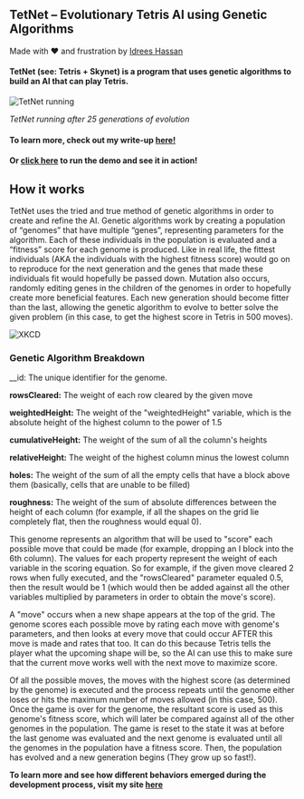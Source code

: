 ## TetNet – Evolutionary Tetris AI using Genetic Algorithms

Made with ❤ and frustration by [Idrees Hassan](https://idreesinc.com?utm_source=github&utm_medium=readme&utm_campaign=tetnet)

#### TetNet (see: Tetris + Skynet)  is a program that uses genetic algorithms to build an AI that can play Tetris.

![TetNet running](http://idreesinc.com/images/tetnet_in_action.gif)

*TetNet running after 25 generations of evolution*

#### To learn more, check out my write-up [here!](http://idreesinc.com/about-tetnet.html?utm_source=github&utm_medium=readme&utm_campaign=tetnet)

#### Or [click here](https://cdn.rawgit.com/IdreesInc/TetNet/master/Tetris.html) to run the demo and see it in action!

## How it works

TetNet uses the tried and true method of genetic algorithms in order to create and refine the AI. Genetic algorithms work by creating a population of “genomes” that have multiple “genes”, representing parameters for the algorithm. Each of these individuals in the population is evaluated and a “fitness” score for each genome is produced. Like in real life, the fittest individuals (AKA the individuals with the highest fitness score) would go on to reproduce for the next generation and the genes that made these individuals fit would hopefully be passed down. Mutation also occurs, randomly editing genes in the children of the genomes in order to hopefully create more beneficial features. Each new generation should become fitter than the last, allowing the genetic algorithm to evolve to better solve the given problem (in this case, to get the highest score in Tetris in 500 moves).

![XKCD](https://imgs.xkcd.com/comics/genetic_algorithms.png)

### Genetic Algorithm Breakdown

__id: The unique identifier for the genome.

__rowsCleared:__ The weight of each row cleared by the given move

__weightedHeight:__ The weight of the "weightedHeight" variable, which is the absolute height of the highest column to the power of 1.5

__cumulativeHeight:__ The weight of the sum of all the column's heights

__relativeHeight:__ The weight of the highest column minus the lowest column

__holes:__ The weight of the sum of all the empty cells that have a block above them (basically, cells that are unable to be filled)

__roughness:__ The weight of the sum of absolute differences between the height of each column (for example, if all the shapes on the grid lie completely flat, then the roughness would equal 0).

This genome represents an algorithm that will be used to "score" each possible move that could be made (for example, dropping an I block into the 6th column). The values for each property represent the weight of each variable in the scoring equation. So for example, if the given move cleared 2 rows when fully executed, and the "rowsCleared" parameter equaled 0.5, then the result would be 1 (which would then be added against all the other variables multiplied by parameters in order to obtain the move's score).

A "move" occurs when a new shape appears at the top of the grid. The genome scores each possible move by rating each move with genome's parameters, and then looks at every move that could occur AFTER this move is made and rates that too. It can do this because Tetris tells the player what the upcoming shape will be, so the AI can use this to make sure that the current move works well with the next move to maximize score.

Of all the possible moves, the moves with the highest score (as determined by the genome) is executed and the process repeats until the genome either loses or hits the maximum number of moves allowed (in this case, 500). Once the game is over for the genome, the resultant score is used as this genome's fitness score, which will later be compared against all of the other genomes in the population. The game is reset to the state it was at before the last genome was evaluated and the next genome is evaluated until all the genomes in the population have a fitness score. Then, the population has evolved and a new generation begins (They grow up so fast!).


__To learn more and see how different behaviors emerged during the development process, visit my site [here](http://idreesinc.com/about-tetnet.html?utm_source=github&utm_medium=readme&utm_campaign=tetnet)__
